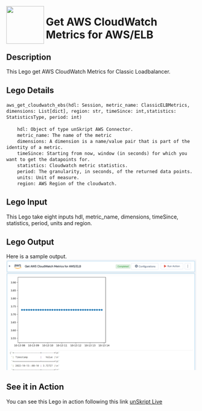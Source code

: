 [<img align="left" src="https://unskript.com/assets/favicon.png" width="100" height="100" style="padding-right: 5px">](https://unskript.com/assets/favicon.png) 
<h1>Get AWS CloudWatch Metrics for AWS/ELB</h1>

## Description
This Lego get AWS CloudWatch Metrics for Classic Loadbalancer.


## Lego Details

    aws_get_cloudwatch_ebs(hdl: Session, metric_name: ClassicELBMetrics, dimensions: List[dict], region: str, timeSince: int,statistics: StatisticsType, period: int)

        hdl: Object of type unSkript AWS Connector.
        metric_name: The name of the metric
        dimensions: A dimension is a name/value pair that is part of the identity of a metric.
        timeSince: Starting from now, window (in seconds) for which you want to get the datapoints for.
        statistics: Cloudwatch metric statistics.
        period: The granularity, in seconds, of the returned data points.
        units: Unit of measure.
        region: AWS Region of the cloudwatch.

## Lego Input

This Lego take eight inputs hdl, metric_name, dimensions, timeSince, statistics, period, units and region.


## Lego Output
Here is a sample output.
<img src="./1.png">


## See it in Action

You can see this Lego in action following this link [unSkript Live](https://us.app.unskript.io)
